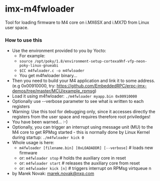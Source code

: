 # imx-m4fwloader
Tool for loading firmware to M4 core on i.MX6SX and i.MX7D from Linux user space.

### How to use this
- Use the environment provided to you by Yocto:
	- For example:
	- ``source /opt/poky/1.8/environment-setup-cortexa9hf-vfp-neon-poky-linux-gnueabi``
	- ``$CC m4fwloader.c -o m4fwloader``
	- You get m4fwloader binary...
- Then you need to build your M4 application and link it to some address. (e.g 0x00910000, try: https://github.com/EmbeddedRPC/erpc-imx-demos/tree/master/MCU/example_rpmsg)
- Load it using m4fwloader: ``./m4fwloader myapp.bin 0x00910000``
- Optionally use --verbose parameter to see what is written to each registers
- Warning: Use this tool for debugging only, since it accesses directly the registers from the user space and requires therefore root priviledges!
- You have been warned... :-)
- Optionally, you can trigger an interrupt using message unit (MU) to the M4 core to get RPMsg started - this is normally done by Linux Kernel during startup: ``./m4fwloader kick 0`` 
- Whole usage is here:
	- ``m4fwloader [filename.bin] [0xLOADADDR] [--verbose]``  # loads new firmware  
	- or: ``m4fwloader stop``                    # holds the auxiliary core in reset  
	- or: ``m4fwloader start``                   # releases the auxiliary core from reset  
	- or: ``m4fwloader kick [n]``                # triggers interrupt on RPMsg virtqueue n
- by Marek Novak: marek.novak@nxp.com
